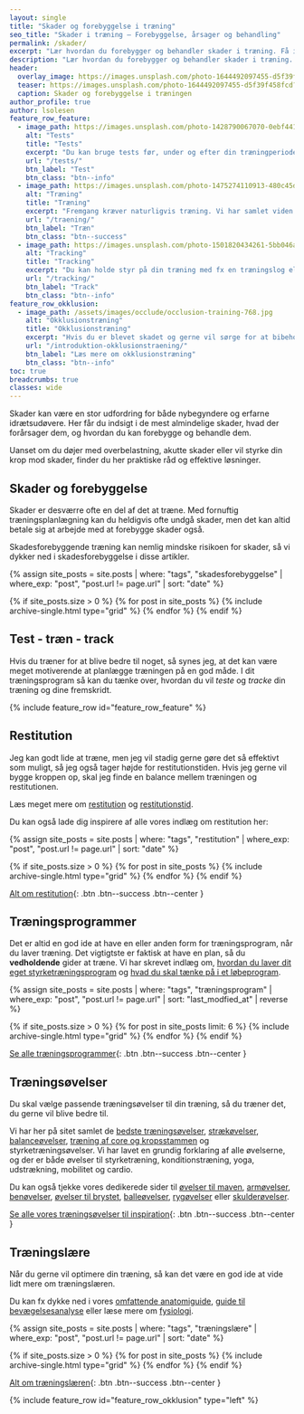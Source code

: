 ```yaml
---
layout: single
title: "Skader og forebyggelse i træning"
seo_title: "Skader i træning – Forebyggelse, årsager og behandling"
permalink: /skader/
excerpt: "Lær hvordan du forebygger og behandler skader i træning. Få indsigt i typiske skader, deres årsager og effektive strategier til genoptræning."
description: "Lær hvordan du forebygger og behandler skader i træning. Få indsigt i typiske skader, deres årsager og effektive strategier til genoptræning."
header:
  overlay_image: https://images.unsplash.com/photo-1644492097455-d5f39f458fcd?ixlib=rb-4.0.3&ixid=M3wxMjA3fDB8MHxwaG90by1wYWdlfHx8fGVufDB8fHx8fA%3D%3D&auto=format&fit=crop&h=630&w=1200&q=60
  teaser: https://images.unsplash.com/photo-1644492097455-d5f39f458fcd?ixlib=rb-4.0.3&ixid=M3wxMjA3fDB8MHxwaG90by1wYWdlfHx8fGVufDB8fHx8fA%3D%3D&auto=format&auto=format&fit=crop&h=300&w=400&q=10
  caption: Skader og forebyggelse i træningen
author_profile: true
author: lsolesen
feature_row_feature:
  - image_path: https://images.unsplash.com/photo-1428790067070-0ebf4418d9d8?ixid=MnwxMjA3fDB8MHxwaG90by1wYWdlfHx8fGVufDB8fHx8&ixlib=rb-1.2.1&auto=format&fit=crop&h=300&w=400&q=10
    alt: "Tests"
    title: "Tests"
    excerpt: "Du kan bruge tests før, under og efter din træningperioder, så du kan se om dit træningsprogram virker."
    url: "/tests/"
    btn_label: "Test"
    btn_class: "btn--info"
  - image_path: https://images.unsplash.com/photo-1475274110913-480c45d0e873?ixlib=rb-1.2.1&ixid=eyJhcHBfaWQiOjEyMDd9&auto=format&fit=crop&h=300&w=400&q=10
    alt: "Træning"
    title: "Træning"
    excerpt: "Fremgang kræver naturligvis træning. Vi har samlet viden om forskellige træning til inspiration her."
    url: "/traening/"
    btn_label: "Træn"
    btn_class: "btn--success"
  - image_path: https://images.unsplash.com/photo-1501820434261-5bb046afcf6b?ixlib=rb-1.2.1&ixid=eyJhcHBfaWQiOjEyMDd9&auto=format&fit=crop&h=300&w=400&q=10
    alt: "Tracking"
    title: "Tracking"
    excerpt: "Du kan holde styr på din træning med fx en træningslog eller _tracke_ din træning på andre måder."
    url: "/tracking/"
    btn_label: "Track"
    btn_class: "btn--info"
feature_row_okklusion:
  - image_path: /assets/images/occlude/occlusion-training-768.jpg
    alt: "Okklusionstræning"
    title: "Okklusionstræning"
    excerpt: "Hvis du er blevet skadet og gerne vil sørge for at bibeholde din muskelmasse, så kan du overveje okklusionstræning. Læs lidt mere om det her og spørg din fysioterapeut om gode råd."
    url: "/introduktion-okklusionstraening/"
    btn_label: "Læs mere om okklusionstræning"
    btn_class: "btn--info"
toc: true
breadcrumbs: true
classes: wide
---
```


Skader kan være en stor udfordring for både nybegyndere og erfarne idrætsudøvere. Her får du indsigt i de mest almindelige skader, hvad der forårsager dem, og hvordan du kan forebygge og behandle dem.

Uanset om du døjer med overbelastning, akutte skader eller vil styrke din krop mod skader, finder du her praktiske råd og effektive løsninger.

## Skader og forebyggelse

Skader er desværre ofte en del af det at træne. Med fornuftig træningsplanlægning kan du heldigvis ofte undgå skader, men det kan altid betale sig at arbejde med at forebygge skader også.

Skadesforebyggende træning kan nemlig mindske risikoen for skader, så vi dykker ned i skadesforebyggelse i disse artikler.

{% assign site_posts = site.posts | where: "tags", "skadesforebyggelse" | where_exp: "post", "post.url != page.url" | sort: "date" %}

<div class="feature__wrapper">

{% if site_posts.size > 0 %}
  {% for post in site_posts %}
    {% include archive-single.html type="grid" %}
  {% endfor %}
{% endif %}

</div>

## Test - træn - track

Hvis du træner for at blive bedre til noget, så synes jeg, at det kan være meget motiverende at planlægge træningen på en god måde. I dit træningsprogram så kan du tænke over, hvordan du vil _teste_ og _tracke_ din træning og dine fremskridt.

{% include feature_row id="feature_row_feature" %}

## Restitution

Jeg kan godt lide at træne, men jeg vil stadig gerne gøre det så effektivt som muligt, så jeg også tager højde for restitutionstiden. Hvis jeg gerne vil bygge kroppen op, skal jeg finde en balance mellem træningen og restitutionen.

Læs meget mere om [restitution](/restitution/) og [restitutionstid](/restitutionstid/).

Du kan også lade dig inspirere af alle vores indlæg om restitution her:

{% assign site_posts = site.posts | where: "tags", "restitution" | where_exp: "post", "post.url != page.url" | sort: "date" %}

<div class="feature__wrapper" markdown="1">

{% if site_posts.size > 0 %}
  {% for post in site_posts %}
    {% include archive-single.html type="grid" %}
  {% endfor %}
{% endif %}

[Alt om restitution](/restitution/){: .btn .btn--success .btn--center }

</div>

## Træningsprogrammer

Det er altid en god ide at have en eller anden form for træningsprogram, når du laver træning. Det vigtigtste er faktisk at have en plan, så du **vedholdende** gider at træne. Vi har skrevet indlæg om, [hvordan du laver dit eget styrketræningsprogram](/traeningsprogram-programlaegning-styrketraening/) og [hvad du skal tænke på i et løbeprogram](/artikel/kom-i-gang-med-loebetraeningen/).

{% assign site_posts = site.posts | where: "tags", "træningsprogram" | where_exp: "post", "post.url != page.url" | sort: "last_modfied_at" | reverse %}

<div class="feature__wrapper" markdown="1">

{% if site_posts.size > 0 %}
  {% for post in site_posts limit: 6 %}
    {% include archive-single.html type="grid" %}
  {% endfor %}
{% endif %}

[Se alle træningsprogrammer](/traeningsprogrammer/){: .btn .btn--success .btn--center }

</div>

## Træningsøvelser

Du skal vælge passende træningsøvelser til din træning, så du træner det, du gerne vil blive bedre til.

Vi har her på sitet samlet de [bedste træningsøvelser](/traeningsoevelser/), [strækøvelser](/udstraekning-udspaending/), [balanceøvelser](/balance/), [træning af core og kropsstammen](/core/) og styrketræningsøvelser. Vi har lavet en grundig forklaring af alle øvelserne, og der er både øvelser til styrketræning, konditionstræning, yoga, udstrækning, mobilitet og cardio.

Du kan også tjekke vores dedikerede sider til [øvelser til maven](/maveoevelser/), [armøvelser](/arme-triceps-biceps/), [benøvelser](/benoevelser/), [øvelser til brystet](/brystoevelser/), [balleøvelser](/balleoevelser/), [rygøvelser](/rygoevelser/) eller [skulderøvelser](/skulderoevelser/).

[Se alle vores træningsøvelser til inspiration](/traeningsoevelser/){: .btn .btn--success .btn--center }

## Træningslære

Når du gerne vil optimere din træning, så kan det være en god ide at vide lidt mere om træningslæren.

Du kan fx dykke ned i vores [omfattende anatomiguide](/anatomi/), [guide til bevægelsesanalyse](/bevaegelsesanalyse/) eller læse mere om [fysiologi](/fysiologi/).

{% assign site_posts = site.posts | where: "tags", "træningslære" | where_exp: "post", "post.url != page.url" | sort: "date" %}

<div class="feature__wrapper">

{% if site_posts.size > 0 %}
  {% for post in site_posts %}
    {% include archive-single.html type="grid" %}
  {% endfor %}
{% endif %}

[Alt om træningslæren](/traeningslaere/){: .btn .btn--success .btn--center }

</div>

{% include feature_row id="feature_row_okklusion" type="left" %}